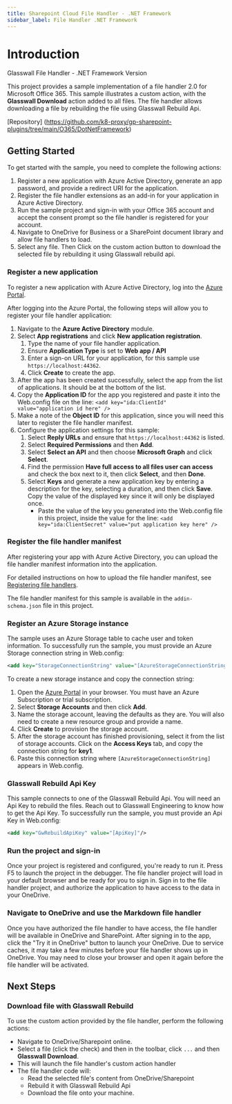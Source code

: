 ```yaml
---
title: Sharepoint Cloud File Handler - .NET Framework
sidebar_label: File Handler .NET Framework
---
```


# Introduction 
Glasswall File Handler - .NET Framework Version

This project provides a sample implementation of a file handler 2.0 for Microsoft Office 365.
This sample illustrates a custom action, with the **Glasswall Download** action added to all files. The file handler allows downloading a file by rebuilding the file using Glasswall Rebuild Api.

[Repository] (https://github.com/k8-proxy/gp-sharepoint-plugins/tree/main/O365/DotNetFramework)


## Getting Started

To get started with the sample, you need to complete the following actions:

1. Register a new application with Azure Active Directory, generate an app password, and provide a redirect URI for the application.
2. Register the file handler extensions as an add-in for your application in Azure Active Directory.
3. Run the sample project and sign-in with your Office 365 account and accept the consent prompt so the file handler is registered for your account.
4. Navigate to OneDrive for Business or a SharePoint document library and allow file handlers to load.
5. Select any file. Then Click on the custom action button to download the selected file by rebuilding it using Glasswall rebuild api.

### Register a new application

To register a new application with Azure Active Directory, log into the [Azure Portal](https://portal.azure.com).

After logging into the Azure Portal, the following steps will allow you to register your file handler application:

1. Navigate to the **Azure Active Directory** module.
2. Select **App registrations** and click **New application registration**.
   1. Type the name of your file handler application.
   2. Ensure **Application Type** is set to **Web app / API**
   3. Enter a sign-on URL for your application, for this sample use `https://localhost:44362`.
   4. Click **Create** to create the app.
3. After the app has been created successfully, select the app from the list of applications. It should be at the bottom of the list.
4. Copy the **Application ID** for the app you registered and paste it into the Web.config file on the line: `<add key="ida:ClientId" value="application id here" />`
5. Make a note of the **Object ID** for this application, since you will need this later to register the file handler manifest.
6. Configure the application settings for this sample:
   1. Select **Reply URLs** and ensure that `https://localhost:44362` is listed.
   2. Select **Required Permissions** and then **Add**.
   3. Select **Select an API** and then choose **Microsoft Graph** and click **Select**.
   4. Find the permission **Have full access to all files user can access** and check the box next to it, then click **Select**, and then **Done**.
   5. Select **Keys** and generate a new application key by entering a description for the key, selecting a duration, and then click **Save**. Copy the value of the displayed key since it will only be displayed once.
      * Paste the value of the key you generated into the Web.config file in this project, inside the value for the line: `<add key="ida:ClientSecret" value="put application key here" />`

### Register the file handler manifest

After registering your app with Azure Active Directory, you can upload the file handler manifest information into the application.

For detailed instructions on how to upload the file handler manifest, see [Registering file handlers](https://docs.microsoft.com/en-us/onedrive/developer/file-handlers/register-manually).

The file handler manifest for this sample  is available in the `addin-schema.json` file in this project.

### Register an Azure Storage instance

The sample uses an Azure Storage table to cache user and token information.
To successfully run the sample, you must provide an Azure Storage connection string in Web.config:

```xml
<add key="StorageConnectionString" value="[AzureStorageConnectionString]" />
```

To create a new storage instance and copy the connection string:

1. Open the [Azure Portal](https://portal.azure.com) in your browser. You must have an Azure Subscription or trial subscription.
2. Select **Storage Accounts** and then click **Add**.
3. Name the storage account, leaving the defaults as they are. You will also need to create a new resource group and provide a name.
4. Click **Create** to provision the storage account.
5. After the storage account has finished provisioning, select it from the list of storage accounts. Click on the **Access Keys** tab, and copy the connection string for **key1**.
6. Paste this connection string where `[AzureStorageConnectionString]` appears in Web.config.

### Glasswall Rebuild Api Key
This sample connects to one of the Glasswall Rebuild Api. You will need an Api Key to rebuild the files. Reach out to Glasswall Engineering to know how to get the Api Key. To successfully run the sample, you must provide an Api Key in Web.config:
```xml
<add key="GwRebuildApiKey" value="[ApiKey]"/>
```

### Run the project and sign-in

Once your project is registered and configured, you're ready to run it. Press F5 to launch the project in the debugger.
The file handler project will load in your default browser and be ready for you to sign in.
Sign in to the file handler project, and authorize the application to have access to the data in your OneDrive.

### Navigate to OneDrive and use the Markdown file handler

Once you have authorized the file handler to have access, the file handler will be available in OneDrive and SharePoint.
After signing in to the app, click the "Try it in OneDrive" button to launch your OneDrive.
Due to service caches, it may take a few minutes before your file handler shows up in OneDrive.
You may need to close your browser and open it again before the file handler will be activated.

## Next Steps

### Download file with Glasswall Rebuild

To use the custom action provided by the file handler, perform the following actions:
- Navigate to OneDrive/Sharepoint online.
- Select a file (click the check) and then in the toolbar, click `...` and then **Glasswall Download**.
- This will launch the file handler's custom action handler
- The file handler code will:
    - Read the selected file's content from OneDrive/Sharepoint
    - Rebuild it with Glasswall Rebuild Api 
    - Download the file onto your machine.